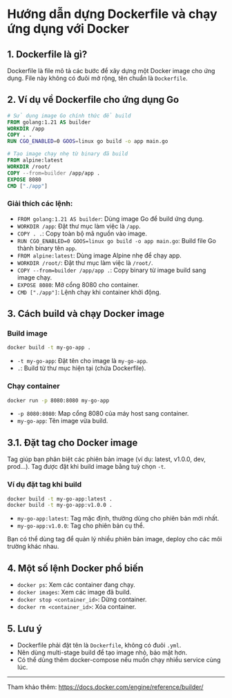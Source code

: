 # Hướng dẫn dựng Dockerfile và chạy ứng dụng với Docker

## 1. Dockerfile là gì?
Dockerfile là file mô tả các bước để xây dựng một Docker image cho ứng dụng. File này không có đuôi mở rộng, tên chuẩn là `Dockerfile`.

## 2. Ví dụ về Dockerfile cho ứng dụng Go
```dockerfile
# Sử dụng image Go chính thức để build
FROM golang:1.21 AS builder
WORKDIR /app
COPY . .
RUN CGO_ENABLED=0 GOOS=linux go build -o app main.go

# Tạo image chạy nhẹ từ binary đã build
FROM alpine:latest
WORKDIR /root/
COPY --from=builder /app/app .
EXPOSE 8080
CMD ["./app"]
```

### Giải thích các lệnh:
- `FROM golang:1.21 AS builder`: Dùng image Go để build ứng dụng.
- `WORKDIR /app`: Đặt thư mục làm việc là `/app`.
- `COPY . .`: Copy toàn bộ mã nguồn vào image.
- `RUN CGO_ENABLED=0 GOOS=linux go build -o app main.go`: Build file Go thành binary tên `app`.
- `FROM alpine:latest`: Dùng image Alpine nhẹ để chạy app.
- `WORKDIR /root/`: Đặt thư mục làm việc là `/root/`.
- `COPY --from=builder /app/app .`: Copy binary từ image build sang image chạy.
- `EXPOSE 8080`: Mở cổng 8080 cho container.
- `CMD ["./app"]`: Lệnh chạy khi container khởi động.

## 3. Cách build và chạy Docker image

### Build image
```sh
docker build -t my-go-app .
```
- `-t my-go-app`: Đặt tên cho image là `my-go-app`.
- `.`: Build từ thư mục hiện tại (chứa Dockerfile).

### Chạy container
```sh
docker run -p 8080:8080 my-go-app
```
- `-p 8080:8080`: Map cổng 8080 của máy host sang container.
- `my-go-app`: Tên image vừa build.

## 3.1. Đặt tag cho Docker image

Tag giúp bạn phân biệt các phiên bản image (ví dụ: latest, v1.0.0, dev, prod...). Tag được đặt khi build image bằng tuỳ chọn `-t`.

### Ví dụ đặt tag khi build
```sh
docker build -t my-go-app:latest .
docker build -t my-go-app:v1.0.0 .
```
- `my-go-app:latest`: Tag mặc định, thường dùng cho phiên bản mới nhất.
- `my-go-app:v1.0.0`: Tag cho phiên bản cụ thể.

Bạn có thể dùng tag để quản lý nhiều phiên bản image, deploy cho các môi trường khác nhau.

## 4. Một số lệnh Docker phổ biến
- `docker ps`: Xem các container đang chạy.
- `docker images`: Xem các image đã build.
- `docker stop <container_id>`: Dừng container.
- `docker rm <container_id>`: Xóa container.

## 5. Lưu ý
- Dockerfile phải đặt tên là `Dockerfile`, không có đuôi `.yml`.
- Nên dùng multi-stage build để tạo image nhỏ, bảo mật hơn.
- Có thể dùng thêm docker-compose nếu muốn chạy nhiều service cùng lúc.

---
Tham khảo thêm: https://docs.docker.com/engine/reference/builder/
